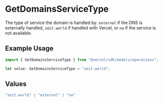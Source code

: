 # GetDomainsServiceType

The type of service the domain is handled by. `external` if the DNS is externally handled, `zeit.world` if handled with Vercel, or `na` if the service is not available.

## Example Usage

```typescript
import { GetDomainsServiceType } from "@vercel/sdk/models/operations";

let value: GetDomainsServiceType = "zeit.world";
```

## Values

```typescript
"zeit.world" | "external" | "na"
```